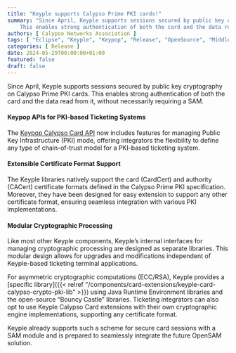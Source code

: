 ```yaml
---
title: "Keyple supports Calypso Prime PKI cards!"
summary: "Since April, Keyple supports sessions secured by public key cryptography on Calypso Prime PKI cards. 
    This enables strong authentication of both the card and the data read from it, without necessarily requiring a SAM."
authors: [ Calypso Networks Association ]
tags: [ "Eclipse", "Keyple", "Keypop", "Release", "OpenSource", "Middleware", "API", "Ticketing", "PKI" ]
categories: [ Release ]
date: 2024-05-29T00:00:00+01:00
featured: false
draft: false
---
```


Since April, Keyple supports sessions secured by public key cryptography on Calypso Prime PKI cards. This enables
strong authentication of both the card and the data read from it, without necessarily requiring a SAM.

#### Keypop APIs for PKI-based Ticketing Systems

The [Keypop Calypso Card API](https://keypop.org/apis/calypso-layer/calypso-card-api/) now includes features for
managing Public Key Infrastructure (PKI) mode, offering integrators the flexibility to define any type of chain-of-trust
model for a PKI-based ticketing system.

#### Extensible Certificate Format Support

The Keyple libraries natively support the card (CardCert) and authority (CACert) certificate formats defined in the
Calypso Prime PKI specification. Moreover, they have been designed for easy extension to support any other
certificate format, ensuring seamless integration with various PKI implementations.

#### Modular Cryptographic Processing

Like most other Keyple components, Keyple’s internal interfaces for managing cryptographic processing are designed as
separate libraries. This modular design allows for upgrades and modifications independent of Keyple-based ticketing
terminal applications.

For asymmetric cryptographic computations (ECC/RSA), Keyple provides a
[specific library]({{< relref "/components/card-extensions/keyple-card-calypso-crypto-pki-lib" >}}) using Java Runtime
Environment libraries and the open-source “Bouncy Castle” libraries. Ticketing integrators can also opt to use Keyple
Calypso Card extensions with their own cryptographic engine implementations, supporting any certificate format.

Keyple already supports such a scheme for secure card sessions with a SAM module and is prepared to seamlessly integrate
the future OpenSAM solution.

